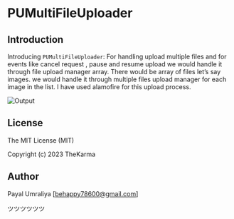 # PUMultiFileUploader

## Introduction

Introducing `PUMultiFileUploader`: For handling upload multiple files and for events like cancel request , pause and resume upload we would handle it through file upload manager array. There would be array of files let’s say images. we would handle it through multiple files upload manager for each image in the list. I have used alamofire for this upload process.

![Output](https://i.postimg.cc/5yfCq4BW/Screenshot-2023-09-20-at-1-44-17-PM.png)

## License

The MIT License (MIT)

Copyright (c) 2023 TheKarma

## Author

Payal Umraliya [behappy78600@gmail.com] 

ツツツツツツ
